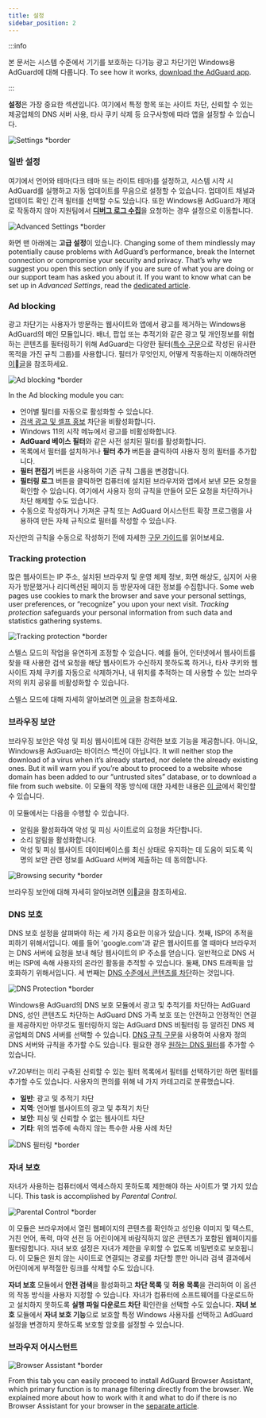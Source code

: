 ```yaml
---
title: 설정
sidebar_position: 2
---
```


:::info

본 문서는 시스템 수준에서 기기를 보호하는 다기능 광고 차단기인 Windows용 AdGuard에 대해 다룹니다. To see how it works, [download the AdGuard app](https://agrd.io/download-kb-adblock).

:::

**설정**은 가장 중요한 섹션입니다. 여기에서 특정 항목 또는 사이트 차단, 신뢰할 수 있는 제공업체의 DNS 서버 사용, 타사 쿠키 삭제 등 요구사항에 따라 앱을 설정할 수 있습니다.

![Settings \*border](https://cdn.adtidy.org/content/kb/ad_blocker/windows/settings/general_settings.png)

### 일반 설정

여기에서 언어와 테마(다크 테마 또는 라이트 테마)를 설정하고, 시스템 시작 시 AdGuard를 실행하고 자동 업데이트를 무음으로 설정할 수 있습니다. 업데이트 채널과 업데이트 확인 간격 필터를 선택할 수도 있습니다. 또한 Windows용 AdGuard가 제대로 작동하지 않아 지원팀에서 [**디버그 로그 수집**](/adguard-for-windows/solving-problems/adguard-logs.md)을 요청하는 경우 설정으로 이동합니다.

![Advanced Settings \*border](https://cdn.adtidy.org/content/kb/ad_blocker/windows/settings/advanced_settings.png)

화면 맨 아래에는 **고급 설정**이 있습니다. Changing some of them mindlessly may potentially cause problems with AdGuard’s performance, break the Internet connection or compromise your security and privacy. That’s why we suggest you open this section only if you are sure of what you are doing or our support team has asked you about it. If you want to know what can be set up in _Advanced Settings_, read the [dedicated article](/adguard-for-windows/solving-problems/low-level-settings.md).

### Ad blocking

광고 차단기는 사용자가 방문하는 웹사이트와 앱에서 광고를 제거하는 Windows용 AdGuard의 메인 모듈입니다. 배너, 팝업 또는 추적기와 같은 광고 및 개인정보를 위협하는 콘텐츠를 필터링하기 위해 AdGuard는 다양한 필터([특수 구문](/general/ad-filtering/create-own-filters)으로 작성된 유사한 목적을 가진 규칙 그룹)를 사용합니다. 필터가 무엇인지, 어떻게 작동하는지 이해하려면 [이글](/general/ad-filtering/how-ad-blocking-works)을 참조하세요.

![Ad blocking \*border](https://cdn.adtidy.org/content/kb/ad_blocker/windows/settings/ad_blocking.png)

In the Ad blocking module you can:

- 언어별 필터를 자동으로 활성화할 수 있습니다.
- [검색 광고 및 셀프 홍보](/general/ad-filtering/search-ads) 차단을 비활성화합니다.
- Windows 11의 시작 메뉴에서 광고를 비활성화합니다.
- **AdGuard 베이스 필터**와 같은 사전 설치된 필터를 활성화합니다.
- 목록에서 필터를 설치하거나 **필터 추가** 버튼을 클릭하여 사용자 정의 필터를 추가합니다.
- **필터 편집기** 버튼을 사용하여 기존 규칙 그룹을 변경합니다.
- **필터링 로그** 버튼을 클릭하면 컴퓨터에 설치된 브라우저와 앱에서 보낸 모든 요청을 확인할 수 있습니다. 여기에서 사용자 정의 규칙을 만들어 모든 요청을 차단하거나 차단 해제할 수도 있습니다.
- 수동으로 작성하거나 가져온 규칙 또는 AdGuard 어시스턴트 확장 프로그램을 사용하여 만든 자체 규칙으로 필터를 작성할 수 있습니다.

자신만의 규칙을 수동으로 작성하기 전에 자세한 [구문 가이드](/general/ad-filtering/create-own-filters)를 읽어보세요.

### Tracking protection

많은 웹사이트는 IP 주소, 설치된 브라우저 및 운영 체제 정보, 화면 해상도, 심지어 사용자가 방문했거나 리디렉션된 페이지 등 방문자에 대한 정보를 수집합니다. Some web pages use cookies to mark the browser and save your personal settings, user preferences, or “recognize” you upon your next visit. _Tracking protection_ safeguards your personal information from such data and statistics gathering systems.

![Tracking protection \*border](https://cdn.adtidy.org/content/kb/ad_blocker/windows/settings/tracking_protection.png)

스텔스 모드의 작업을 유연하게 조정할 수 있습니다. 예를 들어, 인터넷에서 웹사이트를 찾을 때 사용한 검색 요청을 해당 웹사이트가 수신하지 못하도록 하거나, 타사 쿠키와 웹사이트 자체 쿠키를 자동으로 삭제하거나, 내 위치를 추적하는 데 사용할 수 있는 브라우저의 위치 공유를 비활성화할 수 있습니다.

스텔스 모드에 대해 자세히 알아보려면 [이 글](/general/stealth-mode)을 참조하세요.

### 브라우징 보안

브라우징 보안은 악성 및 피싱 웹사이트에 대한 강력한 보호 기능을 제공합니다. 아니요, Windows용 AdGuard는 바이러스 백신이 아닙니다. It will neither stop the download of a virus when it’s already started, nor delete the already existing ones. But it will warn you if you’re about to proceed to a website whose domain has been added to our “untrusted sites” database, or to download a file from such website. 이 모듈의 작동 방식에 대한 자세한 내용은 [이 글](/general/browsing-security)에서 확인할 수 있습니다.

이 모듈에서는 다음을 수행할 수 있습니다.

- 알림을 활성화하여 악성 및 피싱 사이트로의 요청을 차단합니다.
- 소리 알림을 활성화합니다.
- 악성 및 피싱 웹사이트 데이터베이스를 최신 상태로 유지하는 데 도움이 되도록 익명의 보안 관련 정보를 AdGuard 서버에 제출하는 데 동의합니다.

![Browsing security \*border](https://cdn.adtidy.org/content/kb/ad_blocker/windows/settings/browsing_security.png)

브라우징 보안에 대해 자세히 알아보려면 [이글](/general/browsing-security)을 참조하세요.

### DNS 보호

DNS 보호 설정을 살펴봐야 하는 세 가지 중요한 이유가 있습니다. 첫째, ISP의 추적을 피하기 위해서입니다. 예를 들어 'google.com'과 같은 웹사이트를 열 때마다 브라우저는 DNS 서버에 요청을 보내 해당 웹사이트의 IP 주소를 얻습니다. 일반적으로 DNS 서버는 ISP에 속해 사용자의 온라인 활동을 추적할 수 있습니다. 둘째, DNS 트래픽을 암호화하기 위해서입니다. 세 번째는 [DNS 수준에서 콘텐츠를 차단](https://adguard-dns.io/kb/general/dns-filtering/)하는 것입니다.

![DNS Protection \*border](https://cdn.adtidy.org/content/kb/ad_blocker/windows/settings/dns_protection.png)

Windows용 AdGuard의 DNS 보호 모듈에서 광고 및 추적기를 차단하는 AdGuard DNS, 성인 콘텐츠도 차단하는 AdGuard DNS 가족 보호 또는 안전하고 안정적인 연결을 제공하지만 아무것도 필터링하지 않는 AdGuard DNS 비필터링 등 알려진 DNS 제공업체의 DNS 서버를 선택할 수 있습니다. [DNS 규칙 구문](https://adguard-dns.io/kb/general/dns-filtering-syntax/)을 사용하여 사용자 정의 DNS 서버와 규칙을 추가할 수도 있습니다. 필요한 경우 [원하는 DNS 필터](https://filterlists.com)를 추가할 수 있습니다.

v7.20부터는 미리 구축된 신뢰할 수 있는 필터 목록에서 필터를 선택하기만 하면 필터를 추가할 수도 있습니다. 사용자의 편의를 위해 네 가지 카테고리로 분류했습니다.

- **일반**: 광고 및 추적기 차단
- **지역**: 언어별 웹사이트의 광고 및 추적기 차단
- **보안**: 피싱 및 신뢰할 수 없는 웹사이트 차단
- **기타**: 위의 범주에 속하지 않는 특수한 사용 사례 차단

![DNS 필터링 \*border](https://cdn.adtidy.org/content/release_notes/ad_blocker/windows/v7.20/dns_filters/en.png)

### 자녀 보호

자녀가 사용하는 컴퓨터에서 액세스하지 못하도록 제한해야 하는 사이트가 몇 가지 있습니다. This task is accomplished by _Parental Control_.

![Parental Control \*border](https://cdn.adtidy.org/content/kb/ad_blocker/windows/settings/parental_control.png)

이 모듈은 브라우저에서 열린 웹페이지의 콘텐츠를 확인하고 성인용 이미지 및 텍스트, 거친 언어, 폭력, 마약 선전 등 어린이에게 바람직하지 않은 콘텐츠가 포함된 웹페이지를 필터링합니다. 자녀 보호 설정은 자녀가 제한을 우회할 수 없도록 비밀번호로 보호됩니다. 이 모듈은 원치 않는 사이트로 연결되는 경로를 차단할 뿐만 아니라 검색 결과에서 어린이에게 부적절한 링크를 삭제할 수도 있습니다.

**자녀 보호** 모듈에서 **안전 검색**을 활성화하고 **차단 목록** 및 **허용 목록**을 관리하여 이 옵션의 작동 방식을 사용자 지정할 수 있습니다. 자녀가 컴퓨터에 소프트웨어를 다운로드하고 설치하지 못하도록 **실행 파일 다운로드 차단** 확인란을 선택할 수도 있습니다. **자녀 보호** 모듈에서 **자녀 보호 기능**으로 보호할 특정 Windows 사용자를 선택하고 AdGuard 설정을 변경하지 못하도록 보호할 암호를 설정할 수 있습니다.

### 브라우저 어시스턴트

![Browser Assistant \*border](https://cdn.adtidy.org/content/kb/ad_blocker/windows/settings/browser_assistant.png)

From this tab you can easily proceed to install AdGuard Browser Assistant, which primary function is to manage filtering directly from the browser. We explained more about how to work with it and what to do if there is no Browser Assistant for your browser in the [separate article](/adguard-for-windows/browser-assistant.md).

